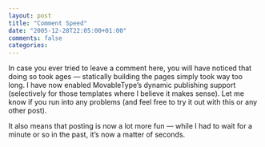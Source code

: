 ```yaml
---
layout: post
title: "Comment Speed"
date: "2005-12-28T22:05:00+01:00"
comments: false
categories: 
---
```


<p>In case you ever tried to leave a comment here, you will have noticed that doing so took ages &#8212; statically building the pages simply took way too long. I have now enabled MovableType&#8217;s dynamic publishing support (selectively for those templates where I believe it makes sense). Let me know if you run into any problems (and feel free to try it out with this or any other post).</p>

<p>It also means that posting is now a lot more fun &#8212; while I had to wait for a minute or so in the past, it&#8217;s now a matter of seconds.</p>



